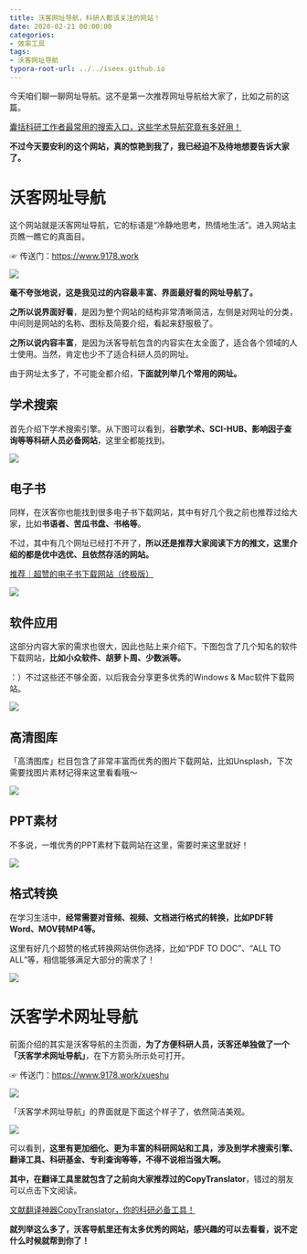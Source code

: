```yaml
---
title: 沃客网址导航，科研人都该关注的网站！
date: 2020-02-21 00:00:00
categories:
- 效率工具
tags:
- 沃客网址导航
typora-root-url: ../../iseex.github.io
---
```


今天咱们聊一聊网址导航。这不是第一次推荐网址导航给大家了，比如之前的这篇。

[囊括科研工作者最常用的搜索入口，这些学术导航究竟有多好用！](http://mp.weixin.qq.com/s?__biz=MzAxNzgyMDg0MQ==&mid=2650452296&idx=1&sn=01d224c59dbc8e402e79a265a3b3536e&chksm=83d1ac8eb4a625980eac4b4b5068674e1fe6a497b647742426f0ef3c5866b674a1cb9e80275d&scene=21#wechat_redirect)

**不过今天要安利的这个网站，真的惊艳到我了，我已经迫不及待地想要告诉大家了。**

# 沃客网址导航

这个网站就是沃客网址导航，它的标语是“冷静地思考，热情地生活”。进入网站主页瞧一瞧它的真面目。

☞ 传送门：https://www.9178.work

![](https://upload-images.jianshu.io/upload_images/2787497-6036cf81e0b0add5?imageMogr2/auto-orient/strip|imageView2/2/w/1080)

**毫不夸张地说，这是我见过的内容最丰富、界面最好看的网址导航了。**

**之所以说界面好看**，是因为整个网站的结构非常清晰简洁，左侧是对网址的分类，中间则是网站的名称、图标及简要介绍，看起来舒服极了。

**之所以说内容丰富**，是因为沃客导航包含的内容实在太全面了，适合各个领域的人士使用。当然，肯定也少不了适合科研人员的网址。

由于网址太多了，不可能全都介绍，**下面就列举几个常用的网址。**

##   学术搜索

首先介绍下学术搜索引擎。从下图可以看到，**谷歌学术、SCI-HUB、影响因子查询等等科研人员必备网站**，这里全都能找到。

![](https://upload-images.jianshu.io/upload_images/2787497-0e19728b56eb1dc7?imageMogr2/auto-orient/strip|imageView2/2/w/1080)

##   电子书 

同样，在沃客你也能找到很多电子书下载网站，其中有好几个我之前也推荐过给大家，比如**书语者、苦瓜书盘、书格等**。

不过，其中有几个网址已经打不开了，**所以还是推荐大家阅读下方的推文，这里介绍的都是优中选优、且依然存活的网站。**

[推荐｜超赞的电子书下载网站（终极版）](http://mp.weixin.qq.com/s?__biz=MzAxNzgyMDg0MQ==&mid=2650455580&idx=1&sn=9e8eabb8e1773d02e7fbb6090bc4820f&chksm=83d1a3dab4a62acc1e91f226a9c09b7b44ce12684a041fbe28dd31f6109c29f6abed0d7ee9ef&scene=21#wechat_redirect)

![](https://upload-images.jianshu.io/upload_images/2787497-1dbc8ed520d3480c?imageMogr2/auto-orient/strip|imageView2/2/w/1080)

##   软件应用

这部分内容大家的需求也很大，因此也贴上来介绍下。下图包含了几个知名的软件下载网站，**比如小众软件、胡萝卜周、少数派等。**

：）不过这些还不够全面，以后我会分享更多优秀的Windows & Mac软件下载网站。

![](https://upload-images.jianshu.io/upload_images/2787497-728ed00261ee41aa?imageMogr2/auto-orient/strip|imageView2/2/w/1080)

##   高清图库

「高清图库」栏目包含了非常丰富而优秀的图片下载网站，比如Unsplash，下次需要找图片素材记得来这里看看哦～

![](https://upload-images.jianshu.io/upload_images/2787497-7d04edd206730337?imageMogr2/auto-orient/strip|imageView2/2/w/1080)

##   PPT素材

不多说，一堆优秀的PPT素材下载网站在这里，需要时来这里就好！

![](https://upload-images.jianshu.io/upload_images/2787497-9419b811645b5640?imageMogr2/auto-orient/strip|imageView2/2/w/1080)

##   格式转换

在学习生活中，**经常需要对音频、视频、文档进行格式的转换，比如PDF转Word、MOV转MP4等。**

这里有好几个超赞的格式转换网站供你选择，比如“PDF TO DOC”、“ALL TO ALL”等，相信能够满足大部分的需求了！

![](https://upload-images.jianshu.io/upload_images/2787497-315241733f62038f?imageMogr2/auto-orient/strip|imageView2/2/w/1080)

# 沃客学术网址导航

前面介绍的其实是沃客导航的主页面，**为了方便科研人员，沃客还单独做了一个「沃客学术网址导航」**，在下方箭头所示处可打开。

☞ 传送门：https://www.9178.work/xueshu

![](https://upload-images.jianshu.io/upload_images/2787497-2abcb48d3cce42f5?imageMogr2/auto-orient/strip|imageView2/2/w/1080)

「沃客学术网址导航」的界面就是下面这个样子了，依然简洁美观。

![](https://upload-images.jianshu.io/upload_images/2787497-ec10fa601955add2?imageMogr2/auto-orient/strip|imageView2/2/w/1080)

可以看到，**这里有更加细化、更为丰富的科研网站和工具，涉及到学术搜索引擎、翻译工具、科研基金、专利查询等等，不得不说相当强大啊。**

**其中，在翻译工具里就包含了之前向大家推荐过的CopyTranslator**，错过的朋友可以点击下文阅读。

[文献翻译神器CopyTranslator，你的科研必备工具！](http://mp.weixin.qq.com/s?__biz=MzAxNzgyMDg0MQ==&mid=2650455380&idx=1&sn=20a74f8ef56bd9e3c619d2f01e716a21&chksm=83d1a092b4a62984313d62b5dcf2e096ae20561f269244d3f77e4cbca7f27c96d40810c3e8a1&scene=21#wechat_redirect)

**就列举这么多了，沃客导航里还有太多优秀的网站，感兴趣的可以去看看，说不定什么时候就帮到你了！**